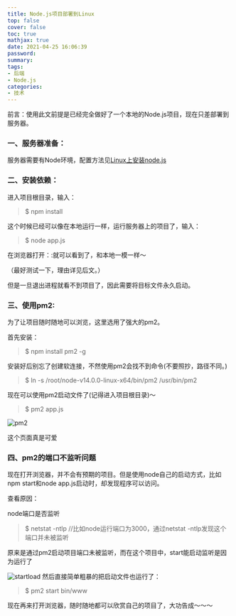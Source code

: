 ```yaml
---
title: Node.js项目部署到Linux
top: false
cover: false
toc: true
mathjax: true
date: 2021-04-25 16:06:39
password:
summary:
tags:
- 后端
- Node.js
categories:
- 技术
---
```

前言：使用此文前提是已经完全做好了一个本地的Node.js项目，现在只差部署到服务器。
<!--more-->

### 一、服务器准备：

服务器需要有Node环境，配置方法见[Linux上安装node.js](https://www.qianshibuwang.cn/2020/04/25/Linux上安装node-js/)



### 二、安装依赖：

进入项目根目录，输入：

> $ npm install

这个时候已经可以像在本地运行一样，运行服务器上的项目了，输入：

> $ node app.js

在浏览器打开：<ip>:<port>就可以看到了，和本地一模一样～

（最好测试一下，理由详见后文。）

但是一旦退出进程就看不到项目了，因此需要将目标文件永久启动。



### 三、使用pm2:

为了让项目随时随地可以浏览，这里选用了强大的pm2。

首先安装：

> $ npm install pm2 -g

安装好后别忘了创建软连接，不然使用pm2会找不到命令(不要照抄，路径不同。)

> $ ln -s /root/node-v14.0.0-linux-x64/bin/pm2 /usr/bin/pm2

现在可以使用pm2启动文件了(记得进入项目根目录)～

> $ pm2 app.js

![pm2](/img/pm2.png)

这个页面真是可爱



### 四、pm2的端口不监听问题

现在打开浏览器，并不会有预期的项目。但是使用node自己的启动方式，比如npm start和node app.js启动时，却发现程序可以访问。

查看原因：

node端口是否监听

> $ netstat -ntlp                   //比如node运行端口为3000，通过netstat -ntlp发现这个端口并未被监听

原来是通过pm2启动项目端口未被监听，而在这个项目中，start能启动监听是因为运行了

![startload](/img/startload.png)
然后直接简单粗暴的把启动文件也运行了：

> $ pm2 start bin/www



现在再来打开浏览器，随时随地都可以欣赏自己的项目了，大功告成～～～